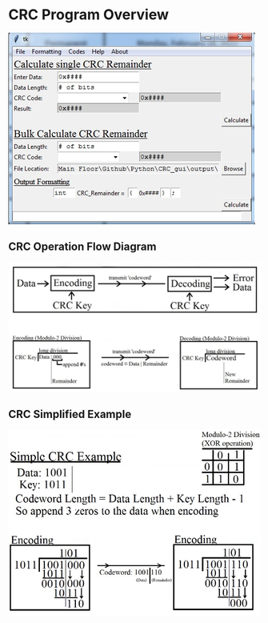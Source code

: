 #     CRC Program Overview

![alt text](images/GUIScreen.jpg)

## CRC Operation Flow Diagram

![alt text](images/CRCDiagram.jpg)

## CRC Simplified Example

![alt text](images/CRCExample.jpg)